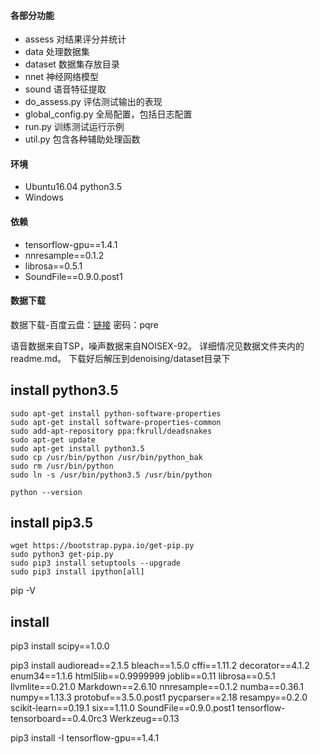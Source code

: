 #### 各部分功能
+ assess 对结果评分并统计
+ data 处理数据集
+ dataset 数据集存放目录
+ nnet 神经网络模型
+ sound 语音特征提取
+ do_assess.py 评估测试输出的表现
+ global_config.py 全局配置，包括日志配置
+ run.py 训练测试运行示例
+ util.py 包含各种辅助处理函数

#### 环境
- Ubuntu16.04 python3.5
- Windows


#### 依赖
+ tensorflow-gpu==1.4.1
+ nnresample==0.1.2
+ librosa==0.5.1
+ SoundFile==0.9.0.post1

#### 数据下载
数据下载-百度云盘：[链接](http://pan.baidu.com/s/1bZAQyM) 密码：pqre

语音数据来自TSP，噪声数据来自NOISEX-92。
详细情况见数据文件夹内的readme.md。
下载好后解压到denoising/dataset目录下

## install python3.5
```
sudo apt-get install python-software-properties
sudo apt-get install software-properties-common
sudo add-apt-repository ppa:fkrull/deadsnakes
sudo apt-get update
sudo apt-get install python3.5
sudo cp /usr/bin/python /usr/bin/python_bak
sudo rm /usr/bin/python
sudo ln -s /usr/bin/python3.5 /usr/bin/python

python --version
```
## install pip3.5
```
wget https://bootstrap.pypa.io/get-pip.py  
sudo python3 get-pip.py  
sudo pip3 install setuptools --upgrade  
sudo pip3 install ipython[all]
```
pip -V

## install
pip3 install scipy==1.0.0 

pip3 install audioread==2.1.5 bleach==1.5.0 cffi==1.11.2 decorator==4.1.2 enum34==1.1.6 html5lib==0.9999999 joblib==0.11 librosa==0.5.1 llvmlite==0.21.0 Markdown==2.6.10 nnresample==0.1.2 numba==0.36.1 numpy==1.13.3 protobuf==3.5.0.post1 pycparser==2.18 resampy==0.2.0 scikit-learn==0.19.1 six==1.11.0 SoundFile==0.9.0.post1 tensorflow-tensorboard==0.4.0rc3 Werkzeug==0.13 

pip3 install -I tensorflow-gpu==1.4.1
